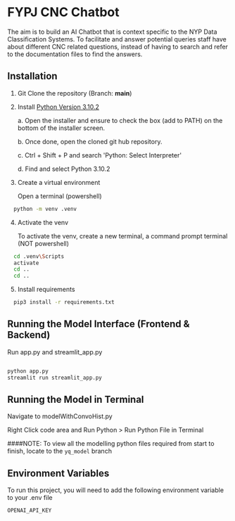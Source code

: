 
# FYPJ CNC Chatbot

The aim is to build an AI Chatbot that is context specific to the NYP Data Classification Systems. 
To facilitate and answer potential queries staff have about different CNC related questions, instead of having to search and refer to the documentation files to find the answers. 



## Installation

1. Git Clone the repository (Branch: **main**)

2. Install [Python Version 3.10.2](https://www.python.org/downloads/release/python-3102/)

      a. Open the installer and ensure to check the box (add to PATH) on the bottom of the installer screen.

      b.	Once done, open the cloned git hub repository.

      c.	Ctrl + Shift + P and search 'Python: Select Interpreter'
  
      d.	Find and select Python 3.10.2 


3. Create a virtual environment

   Open a terminal (powershell)
   
```bash
  python -m venv .venv
```

4. Activate the venv

   To activate the venv, create a new terminal, a command prompt terminal (NOT powershell)
      
```bash
  cd .venv\Scripts
  activate
  cd ..
  cd ..
```

5. Install requirements

```bash
  pip3 install -r requirements.txt
```


## Running the Model Interface (Frontend & Backend)

Run app.py and streamlit_app.py

```bash

python app.py
streamlit run streamlit_app.py

```


## Running the Model in Terminal 

Navigate to modelWithConvoHist.py

Right Click code area and Run Python > Run Python File in Terminal

####NOTE: To view all the modelling python files required from start to finish, locate to the `yq_model` branch


    
## Environment Variables

To run this project, you will need to add the following environment variable to your .env file

`OPENAI_API_KEY`
